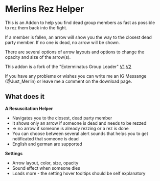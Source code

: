 Merlins Rez Helper
==================

This is an Addon to help you find dead group members as fast as possible to rez them back into the fight. 


If a member is fallen, an arrow will show you the way to the closest dead party member. 
If no one is dead, no arrow will be shown. 

There are several options of arrow layouts and options to change the opacity and size of the arrow(s). 

This addon is a fork of the "Exterminatus Group Leader" [V1](http://www.esoui.com/downloads/info329-ExterminatusGroupLeader.html) [V2](http://www.esoui.com/downloads/info922-ExterminatusGroupLeader.html)

If you have any problems or wishes you can write me an IG Messange (@Just_Merlin) or leave me a comment on the download page. 

What does it
--------

**A Resuscitation Helper**

 * Navigates you to the closest, dead party member 
 * It shows only an arrow if someone is dead and needs to be rezzed
 * => no arrow if someone is already rezzing or a rez is done
 * You can choose between several alert sounds that helps you to get notificated that someone is dead 
 * English and german are supported 

**Settings**

 * Arrow layout, color, size, opacity
 * Sound effect when someone dies
 * Loads more - the setting hover tooltips should be self explanatory
